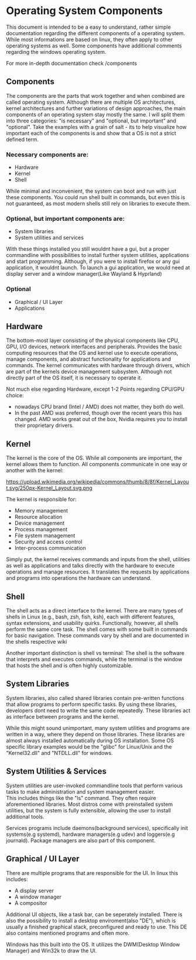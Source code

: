 # Operating System Components
This document is intended to be a easy to understand, rather simple documentation regarding the different components of a operating system. 
While most informations are based on linux, they often apply to other operating systems as well. Some components have additional comments regarding the windows operating system.

For more in-depth documentation check /components

## Components
The components are the parts that work together and when combined are called operating system. 
Although there are multiple OS architectures, kernel architectures and further variations of design approaches, the main components of an operating system stay mostly the same. 
I will split them into three categories: "is necessary" and "optional, but important" and "optional". 
Take the examples with a grain of salt - its to help visualize how important each of the components is and show that a OS is not a strict defined term.

### Necessary components are:
 - Hardware
 - Kernel
 - Shell

While minimal and inconvenient, the system can boot and run with just these components. You could run shell built in commands, but even this is not guaranteed, as most modern shells still rely on libraries to execute them.

### Optional, but important components are:
 - System libraries
 - System utilities and services 

With these things installed you still wouldnt have a gui, but a proper commandline with possibilities to install further system utilities, applications and start programming.
Although, if you were to install firefox or any gui application, it wouldnt launch. To launch a gui application, we would need at display server and a window manager(Like Wayland & Hyprland)

### Optional
 - Graphical / UI Layer
 - Applications

## Hardware
The bottom-most layer consisting of the physical components like CPU, GPU, I/O devices, network interfaces and peripherals. 
Provides the basic computing resources that the OS and kernel use to execute operations, manage components, and abstract functionality for applications and commands.
The kernel communicates with hardware through drivers, which are part of the kernels device management subsystem.
Although not directly part of the OS itself, it is necessary to operate it.

Not much else regarding Hardware, except 1-2 Points regarding CPU/GPU choice: 
 -  nowadays CPU brand (Intel / AMD) does not matter, they both do well.
 -  In the past AMD was preferred, though over the recent years this has changed. 
    AMD works great out of the box, Nvidia requires you to install their proprietary drivers.

## Kernel
The kernel is the core of the OS. While all components are important, the kernel allows them to function.
All components communicate in one way or another with the kernel:

https://upload.wikimedia.org/wikipedia/commons/thumb/8/8f/Kernel_Layout.svg/250px-Kernel_Layout.svg.png

The kernel is responsible for:
 - Memory management
 - Resource allocation
 - Device management
 - Process management
 - File system management
 - Security and access control
 - Inter-process communication

Simply put, the kernel receives commands and inputs from the shell, utilities as well as applications and talks directly with the hardware to execute operations and manage resources.
It translates the requests by applications and programs into operations the hardware can understand.

## Shell
The shell acts as a direct interface to the kernel.
There are many types of shells in Linux (e.g., bash, zsh, fish, ksh), each with different features, syntax extensions, and usability quirks.
Functionally, however, all shells perform the same core task.
The shell comes with some built in commands for basic navigation. These commands vary by shell and are documented in the shells respective wiki

Another important distinction is shell vs terminal: 
The shell is the software that interprets and executes commands, while the terminal is the window that hosts the shell and is often highly customizable.

## System Libraries
System libraries, also called shared libraries contain pre-written functions that allow programs to perform specific tasks. By using these libraries, developers dont need to write the same code repeatedly.
These libraries act as interface between programs and the kernel. 

While this might sound unimportant, many system utilities and programs are written in a way, where they depend on those libraries. 
These libraries are almost always installed automatically during OS installation.
Some OS specific library examples would be the "glibc" for Linux/Unix and the "Kernel32.dll" and "NTDLL.dll" for windows.

## System Utilities & Services
System utilities are user-invoked commandline tools that perform various tasks to make administration and system management easier.  
This includes things like the "ls" command. They often require aforementioned libraries.
Most distros come with preinstalled system utilities, but the system is fully extensible, allowing the user to install additional tools.

Services programs include daemons(background services), specifically init systems(e.g systemd), hardware managers(e.g udev) and loggers(e.g journald). 
Package managers are also part of this component.

## Graphical / UI Layer
There are multiple programs that are responsible for the UI. In linux this includes:
 - A display server
 - A window manager
 - A compositor

Additional UI objects, like a task bar, can be seperately installed. There is also the possibility to install a desktop enviroment(also "DE"), which is usually a finished graphical stack, preconfigured and ready to use.
This DE also contains mentioned programs and often more. 

Windows has this built into the OS. It utilizes the DWM(Desktop Window Manager) and Win32k to draw the UI.


<!-- 
Author: cturpn
File: linux_architecture.md
Purpose: Documentation of the basic linux architecture to further understand the different components
Created: 2025-08-22
Edited: 2025-08-22
-->

